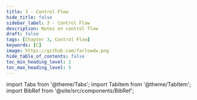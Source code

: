 ```yaml
---
title: 3 - Control Flow
hide_title: false
sidebar_label: 3 - Control Flow
description: Notes on control flow
draft: false
tags: [Chapter 3, Control Flow]
keywords: [C]
image: https://github.com/farlowdw.png
hide_table_of_contents: false
toc_min_heading_level: 2
toc_max_heading_level: 5
---
```


import Tabs from '@theme/Tabs';
import TabItem from '@theme/TabItem';
import BibRef from '@site/src/components/BibRef';
